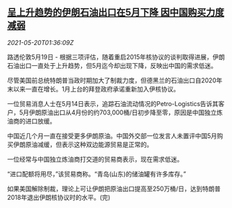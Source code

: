 <!--1621476063000-->
[呈上升趋势的伊朗石油出口在5月下降 因中国购买力度减弱](https://cn.reuters.com/article/iran-oil-export-china-0520-idCNKCS2D103J)
------

<div><i>2021-05-20T01:36:09Z</i></div><p>路透伦敦5月19日 - 根据三项评估，随着重启2015年核协议的谈判取得进展，伊朗石油出口一直处于上升趋势，但5月迄今却出现下降，反映出中国的需求低迷。</p><p>尽管美国前总统特朗普当政时期加大了制裁力度，但德黑兰的石油出口自2020年末以来一直在增长。1月上台的拜登政府承诺重新加入伊核协议。</p><p>一位贸易消息人士在5月14日表示，追踪石油流动情况的Petro-Logistics告诉其客户，5月伊朗原油出口从4月份的约703,000桶/日初步降至零，原因是中国独立炼油商的进口放缓。</p><p>中国近几个月一直在接受更多伊朗原油。中国外交部一位发言人未置评中国5月购买伊朗原油减缓，但表示这种双边能源贸易是正常的。</p><p>一位经常与中国独立炼油商打交道的贸易商表示，现在需求低迷。</p><p>“进口配额将用尽，”该贸易商称。“青岛(山东)的储油罐有许多库存。”</p><p>如果美国解除制裁，理论上可让伊朗把原油出口提高至250万桶/日，达到特朗普2018年退出伊朗核协议时的水平。(完)</p>
